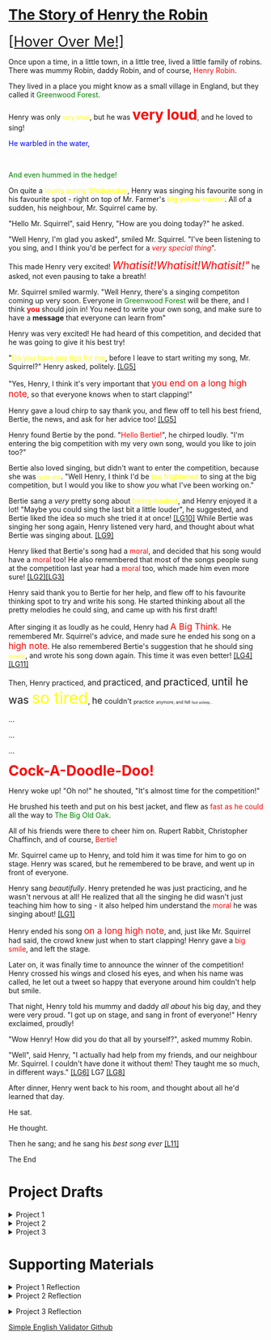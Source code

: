 # <u><b>The Story of Henry the Robin</b></u>

<span style="font-size:2em">[[Hover Over Me!]](https://towrofterra.github.io "Learning Goals will be numbered, and linked like this! Hover over them to get a definition, and click them to see evidence that I fulfilled the goal (middle click to open in a new tab, or you might lose your place!).")</span>

Once upon a time, in a little town, in a little tree, lived a little family of robins. There was mummy Robin, daddy Robin, and of course, <span style="color:red">Henry Robin</span>.

They lived in a place you might know as a small village in England, but they called it <span style="color:green">Greenwood Forest</span>.

Henry was only <span style="font-size:.8em;color:yellow">very small</span>, but he was <b><span style="font-size:2em;color:red">very loud</span></b>, and he loved to sing!

<span style="color:blue">He warbled in the water,</span>

<span style="color:white">Sung in the snow,</span>

<span style="color:green">And even hummed in the hedge!</span>

On quite a <span style="color:yellow">lovely sunny Wednesday</span>, Henry was singing his favourite song in his favourite spot - right on top of Mr. Farmer's <span style="color:yellow">big yellow tractor</span>. All of a sudden, his neighbour, Mr. Squirrel came by.

"Hello Mr. Squirrel", said Henry, "How are you doing today?" he asked.

"Well Henry, I'm glad you asked", smiled Mr. Squirrel. "I've been listening to you sing, and I think you'd be perfect for a _<span style="color:red">very special thing</span>_".

This made Henry very excited! _<span style="font-size:1.5em;color:red">Whatisit!Whatisit!Whatisit!"</span>_ he asked, not even pausing to take a breath!

Mr. Squirrel smiled warmly. "Well Henry, there's a singing competiton coming up very soon. Everyone in <span style="color:green">Greenwood Forest</span> will be there, and I think <span style="color:red"><b>you</b></span> should join in! You need to write your own song, and make sure to have a <b>message</b> that everyone can learn from"

Henry was very excited! He had heard of this competition, and decided that he was going to give it his best try!

"<span style="color:yellow">Do you have any tips for me</span>, before I leave to start writing my song, Mr. Squirrel?" Henry asked, politely. [[LG5]](https://towrofterra.github.io/LearningGoalEvidence/LG5.jpg "Students generate and pursue lines of inquiry and search, collect, and select sources appropriate to their writing projects.")

"Yes, Henry, I think it's very important that <span style="font-size:1.25em;color:red">you end on a long high note</span>, so that everyone knows when to start clapping!"

Henry gave a loud chirp to say thank you, and flew off to tell his best friend, Bertie, the news, and ask for her advice too! [[LG5]](https://towrofterra.github.io/LearningGoalEvidence/LG5.jpg "Students generate and pursue lines of inquiry and search, collect, and select sources appropriate to their writing projects.")

Henry found Bertie by the pond. "<span style="color:red">Hello Bertie!</span>", he chirped loudly. "I'm entering the big competition with my very own song, would you like to join too?"


Bertie also loved singing, but didn't want to enter the competition, because she was <span style="font-size:0.75em;color:yellow">quite shy</span>. "Well Henry, I think I'd be <span style="color:yellow">too frightened</span> to sing at the big competition, but I would you like to show <em>you</em> what I've been working on."

Bertie sang a _very_ pretty song about <span style="color:yellow">being modest</span>, and Henry enjoyed it a lot! "Maybe you could sing the last bit a little louder", he suggested, and Bertie liked the idea so much she tried it at once! [[LG10]](https://towrofterra.github.io/LearningGoalEvidence/LG10.jpg "Students provide revision-based response to their peers.") While Bertie was singing her song again, Henry listened very hard, and thought about what Bertie was singing about. [[LG9]](https://towrofterra.github.io/LearningGoalEvidence/LG9.jpg "Students practice critical reading strategies.")

Henry liked that Bertie's song had a <span style="color:red">moral</span>, and decided that his song would have a <span style="color:red">moral</span> too! He also remembered that most of the songs people sung at the competition last year had a <span style="color:red">moral</span> too, which made him even more sure! [[LG2]](https://towrofterra.github.io/LearningGoalEvidence/LG2.jpg "Students negotiate their own writing goals and audience expectations regarding conventions of genre, medium, and situation.")[[LG3]](https://towrofterra.github.io/LearningGoalEvidence/LG3.jpg "Students formulate and articulate a stance through and in their writing.")

Henry said thank you to Bertie for her help, and flew off to his favourite thinking spot to try and write his song. He started thinking about all the pretty melodies he could sing, and came up with his first draft!

After singing it as loudly as he could, Henry had <span style="color:red;font-size:1.25em">A Big Think</span>. He remembered Mr. Squirrel's advice, and made sure he ended his song on a <span style="font-size:1.25em;color:red">high note</span>. He also remembered Bertie's suggestion that he should sing <span style="font-size:.75em;color:yellow">quietly</span>, and wrote his song down again. This time it was even better! [[LG4]](https://towrofterra.github.io/LearningGoalEvidence/LG4.jpg "Students revise their writing using responses from others, including peers, consultants, and teachers.")[[LG11]](https://towrofterra.github.io/LearningGoalEvidence/LG11.jpg "Students reflect on their writing processes and self-assess as writers.")

Then, Henry practiced, <span style="font-size:1.1em">and</span> <span style="font-size:1.2em">practiced</span>, <span style="font-size:1.3em">and</span> <span style="font-size:1.4em">practiced</span>, <span style="font-size:1.5em">until he was <span style="color:yellow;font-size:1.5em">so tired</span></span>, <span style="font-size:1.25em">he</span> <span style="font-size:1em">couldn't</span> <span style="font-size:0.75em">practice</span> <span style="font-size:.6em">anymore, and fell </span><span style="font-size:.5em">fast asleep...</span>

...

...

...

<b><span style="font-size:2em;color:red">Cock-A-Doodle-Doo!</span></b>

Henry woke up! "Oh no!" he shouted, "It's almost time for the competition!"

He brushed his teeth and put on his best jacket, and flew as <span style="color:red">fast as he could</span> all the way to <span style="color:green">The Big Old Oak</span>.

All of his friends were there to cheer him on. Rupert Rabbit, Christopher Chaffinch, and of course, <span style="color:red">Bertie</span>!

Mr. Squirrel came up to Henry, and told him it was time for him to go on stage. Henry was scared, but he remembered to be brave, and went up in front of everyone.

Henry sang _beautifully_. Henry pretended he was just practicing, and he wasn't nervous at all! He realized that all the singing he did wasn't just teaching him how to sing - it also helped him understand the <span style="color:red">moral</span> he was singing about! [[LG1]](https://towrofterra.github.io/LearningGoalEvidence/LG1.jpg "Students write both to learn and to communicate what they learn.")

Henry ended his song <span style="font-size:1.25em;color:red">on a long high note</span>, and, just like Mr. Squirrel had said, the crowd knew just when to start clapping! Henry gave a <span style="color:red">big smile</span>, and left the stage.

Later on, it was finally time to announce the winner of the competition! Henry crossed his wings and closed his eyes, and when his name was called, he let out a tweet so happy that everyone around him couldn't help but smile.

That night, Henry told his mummy and daddy _all about_ his big day, and they were very proud. "I got up on stage, and sang in front of everyone!" Henry exclaimed, proudly!

"Wow Henry! How did you do that all by yourself?", asked mummy Robin.

"Well", said Henry, "I actually had help from my friends, and our neighbour Mr. Squirrel. I couldn't have done it without them! They taught me so much, in different ways." [[LG6]](https://towrofterra.github.io/LearningGoalEvidence/LG6.jpg "Students effectively use and appropriately cite sources in their writing.") LG7 [[LG8]](https://towrofterra.github.io/LearningGoalEvidence/LG8.jpg "Students use multiple forms of evidence to support their claims, ideas, and arguments.")

After dinner, Henry went back to his room, and thought about all he'd learned that day.

He sat.

He thought.

Then he sang; and he sang his *best song ever* [[L11]](https://towrofterra.github.io/LearningGoalEvidence/LG11.jpg "Students reflect on their writing processes and self-assess as writers.")

The End


# Project Drafts

<details><summary>Project 1</summary><p>
<object data="https://towrofterra.github.io/p1.pdf" type="application/pdf" width="700px" height="1000px">
    <embed src="https://towrofterra.github.io/p1.pdf">
        <p>This browser does not support PDFs. Please download the PDF to view it: <a href="https://towrofterra.github.io/p1.pdf">Download PDF</a>.     </p>
    </embed>
</object>
</p></details>

<details><summary>Project 2</summary><p>
<object data="https://towrofterra.github.io/p2.pdf" type="application/pdf" width="700px" height="1000px">
    <embed src="https://towrofterra.github.io/p2.pdf">
        <p>This browser does not support PDFs. Please download the PDF to view it: <a href="https://towrofterra.github.io/p2.pdf">Download PDF</a>.     </p>
    </embed>
</object></p></details>

<details><summary>Project 3</summary><p>
 <object data="https://towrofterra.github.io/p3.pdf" type="application/pdf" width="700px" height="1000px">
    <embed src="https://towrofterra.github.io/p3.pdf">
        <p>This browser does not support PDFs. Please download the PDF to view it: <a href="https://towrofterra.github.io/p3.pdf">Download PDF</a>.     </p>
    </embed>
</object>
</p></details>

# Supporting Materials


<details><summary>Project 1 Reflection</summary><p>
    If I could restart this paper, I would probably choose a different topic, as, upon examination, S-L hasn't affected my education as much as it has affected my teaching. This distinction made it slightly harder to work with the class, and made me less able to take lessons from my peers' papers. However, I cannot think of a theorist in my field that <i>has</i> influenced my education explicitly. Reading the draft above mine (Quinton Hubbell's), I feel I should have taken more from my own studies in music, as I have had a very similar experience to him, which might have made for some compelling and more passionate writing.

Reading Quinton's draf, I was extremely impressed by how fluidly and compellingly the paper was written. I feel that my paper was more formally written, which is no bad thing, but it certainly made it harder for me to achieve the same 'flow'.

Overall, I'm happy with the work I produced; I spent most of my life receiving extremely substandard grades on any writing assignment (something I'm sure has something to do with the fact that I was forced to handwrite, an extremely painful activity for me), and have only recently begun to enjoy, and, in the process, improve, at writing. I hope that I continue to improve both in the scope of this class, and in my lexical endeavours elsewhere.

</p></details>

<details><summary>Project 2 Reflection</summary><p>
    I think that the reason for students mentioning the literature review in thank you correspondence is largely due to how applicable and relevant the task is to STEAM students. On a surface level, many students will attempt some form of research during their university careers, and this assignment gives them a background in an essential step of any research. This not only helps them complete the work, but might also be helpful in getting accepted into a lab.

On a deeper level, the ability to synthesize information is an essential skill in a great many careers; this assignment forces the writer to synthesize information from a wide array of different papers, practicing this skill.

With regard to my writing process, I did a huge amount more research than I am used to doing. Learning how to search different research archives is a skill I am glad I had the opportunity to practice. I also printed all papers and highlighted them; reading them with an eye for pattern recognition. This is something I have done before, but never to the extent that I did for this project. I also took more handwritten notes.

I think that the most interesting thing I learned whilst doing the paper was how much work is needed in the field of education research. I was shocked by the disorganization of so much research, as well as how few replication studies had been carried out. 

The best piece of peer feedback I received was the general tweaks suggested in Mike's peer review of my paper. He very clearly had done a close read, and I found his feedback very helpful!
    </p></details>

<details><summary>Project 3 Reflection</summary><p>
    For project 3, I worked on the 3D printing article on simple english Wikipedia. I redid almost the entire article. There was no relevant discussion on the talk pages, and nobody has reacted to any changes I have made. I asked Ian for some technical assistance, but I did not receive any editorial feedback on my article. I wrote a peer review for Victoria, but there was not a huge amount to review at that point, so it was very basic. My big takeaway was that the simple english community is a lot less active than the english Wikipedia community, as I did not interact with anyone else.

I enjoyed writing my article. My writing process was very simple, as I was able to use the structure and content from the main 3D printing article. I rewrote the body of text, and added images to scaffold certain sections. I'm proud of my contribution to free information, as I think that 3D printing is something that may very well be a democratizing force, and as such, I think it is beneficial to have useful, simple, information available for free.

The most surprising thing about writing for Wikipedia was how technically complex it was. I'm very used to navigating computer systems, and it was a challenge to know how to achieve certain tasks. The next time I write such a document, I would probably try and consider the simple english format to ensure that my documentation is readable. 
    </p></details>
    
[Simple English Validator Github](https://github.com/towrofterra/SimpleEnglishValidator)
